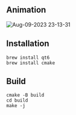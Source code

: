 
## Animation 

![Aug-09-2023 23-13-31](https://github.com/obaboli/collision-simulator-qt6/assets/14854471/4153d8f2-e0d4-4f7b-ad50-01f45ecb4884)

## Installation

```
brew install qt6
brew install cmake
```
## Build

```
cmake -B build 
cd build 
make -j
```
